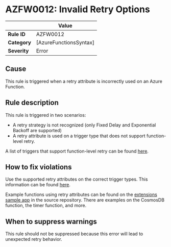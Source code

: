 # AZFW0012: Invalid Retry Options

| | Value |
|-|-|
| **Rule ID** |AZFW0012|
| **Category** |[AzureFunctionsSyntax]|
| **Severity** |Error|

## Cause

This rule is triggered when a retry attribute is incorrectly used on an Azure Function.

## Rule description

This rule is triggered in two scenarios:

- A retry strategy is not recognized (only Fixed Delay and Exponential Backoff are supported)
- A retry attribute is used on a trigger type that does not support function-level retry.

A list of triggers that support function-level retry can be found [here](https://learn.microsoft.com/en-us/azure/azure-functions/functions-bindings-error-pages?tabs=fixed-delay%2Cin-process&pivots=programming-language-csharp#retries).

## How to fix violations

Use the supported retry attributes on the correct trigger types. This information can be found [here](https://learn.microsoft.com/en-us/azure/azure-functions/functions-bindings-error-pages?tabs=fixed-delay%2Cin-process&pivots=programming-language-csharp#retries).

Example functions using retry attributes can be found on the [extensions sample app](https://github.com/Azure/azure-functions-dotnet-worker/tree/main/samples/Extensions) in the source repository. There are examples on the CosmosDB function, the timer function, and more.

## When to suppress warnings

This rule should not be suppressed because this error will lead to unexpected retry behavior.